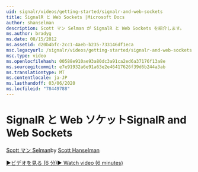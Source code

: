 ```yaml
---
uid: signalr/videos/getting-started/signalr-and-web-sockets
title: SignalR と Web Sockets |Microsoft Docs
author: shanselman
description: Scott マン Selman が SignalR と Web Sockets を紹介します。
ms.author: bradyg
ms.date: 08/15/2012
ms.assetid: d20b4bfc-2cc1-4aeb-b235-733146df1eca
msc.legacyurl: /signalr/videos/getting-started/signalr-and-web-sockets
msc.type: video
ms.openlocfilehash: 00588e910ae93a80dc3a91ca2ed6a37176f13a8e
ms.sourcegitcommit: e7e91932a6e91a63e2e46417626f39d6b244a3ab
ms.translationtype: MT
ms.contentlocale: ja-JP
ms.lasthandoff: 03/06/2020
ms.locfileid: "78449788"
---
```

# <a name="signalr-and-web-sockets"></a><span data-ttu-id="1be87-103">SignalR と Web ソケット</span><span class="sxs-lookup"><span data-stu-id="1be87-103">SignalR and Web Sockets</span></span>

<span data-ttu-id="1be87-104">[Scott マン Selman](https://github.com/shanselman)</span><span class="sxs-lookup"><span data-stu-id="1be87-104">by [Scott Hanselman](https://github.com/shanselman)</span></span>

[<span data-ttu-id="1be87-105">&#9654;ビデオを見る (6 分)</span><span class="sxs-lookup"><span data-stu-id="1be87-105">&#9654; Watch video (6 minutes)</span></span>](https://channel9.msdn.com/Blogs/ASP-NET-Site-Videos/signalr-and-web-sockets)
